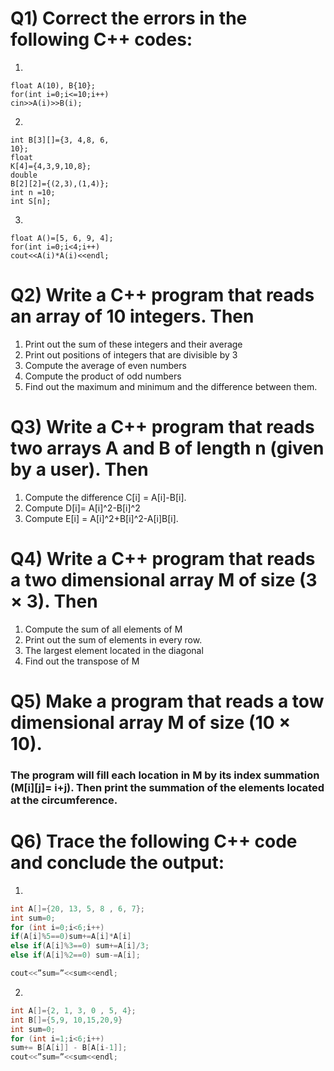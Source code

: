 # Q1) Correct the errors in the following C++ codes:
1.
```
float A(10), B{10};
for(int i=0;i<=10;i++)
cin>>A(i)>>B(i);
```
2.
```
int B[3][]={3, 4,8, 6,
10};
float
K[4]={4,3,9,10,8};
double
B[2][2]={(2,3),(1,4)};
int n =10;
int S[n];
```
3.
```
float A()=[5, 6, 9, 4];
for(int i=0;i<4;i++)
cout<<A(i)*A(i)<<endl;
```
# Q2) Write a C++ program that reads an array of 10 integers. Then
1. Print out the sum of these integers and their average
2. Print out positions of integers that are divisible by 3
3. Compute the average of even numbers
4. Compute the product of odd numbers
5. Find out the maximum and minimum and the difference
between them.
# Q3) Write a C++ program that reads two arrays A and B of length n (given by a user). Then
1. Compute the difference C[i] = A[i]-B[i].
2. Compute D[i]= A[i]^2-B[i]^2
3. Compute E[i] = A[i]^2+B[i]^2-A[i]B[i].
# Q4) Write a C++ program that reads a two dimensional array M of size (3 × 3). Then
1. Compute the sum of all elements of M
2. Print out the sum of elements in every row.
3. The largest element located in the diagonal
4. Find out the transpose of M
# Q5) Make a program that reads a tow dimensional array M of size (10 × 10).
### The program will fill each location in M by its index summation (M[i][j]= i+j). Then print the summation of the elements located at the circumference.
# Q6) Trace the following C++ code and conclude the output:
1.
```cpp
int A[]={20, 13, 5, 8 , 6, 7};
int sum=0;
for (int i=0;i<6;i++)
if(A[i]%5==0)sum+=A[i]*A[i]
else if(A[i]%3==0) sum+=A[i]/3;
else if(A[i]%2==0) sum-=A[i];

cout<<”sum=”<<sum<<endl;
```
2.
```cpp
int A[]={2, 1, 3, 0 , 5, 4};
int B[]={5,9, 10,15,20,9}
int sum=0;
for (int i=1;i<6;i++)
sum+= B[A[i]] - B[A[i-1]];
cout<<”sum=”<<sum<<endl;
```   
